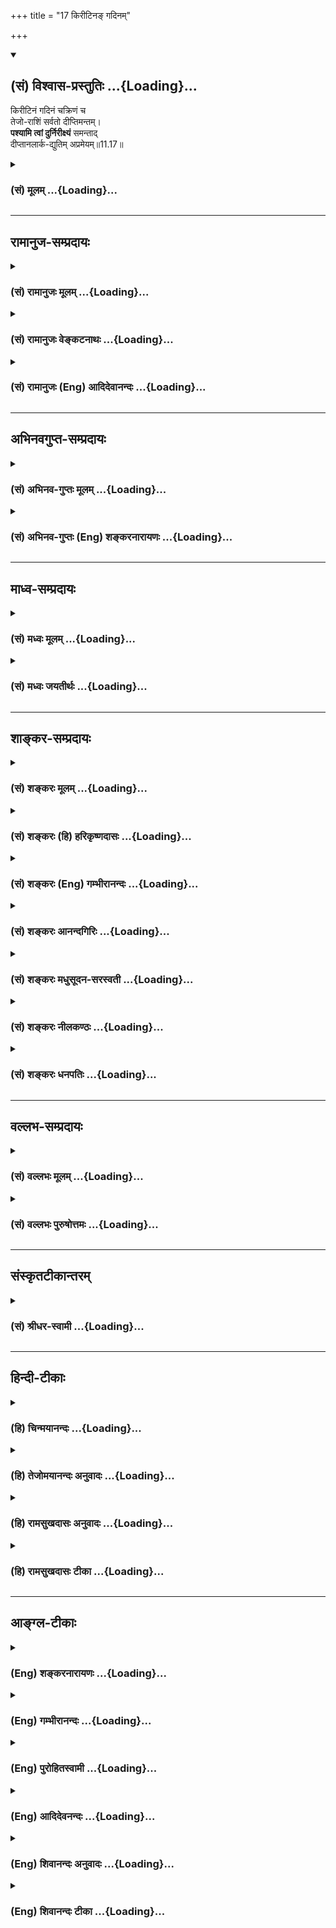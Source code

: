 +++
title = "17 किरीटिनङ् गदिनम्"

+++
<div class="js_include" newlevelforh1="2" title="(सं) विश्वास-प्रस्तुतिः" unfilled url="/mahAbhAratam/vyAsaH/shlokashaH/06-bhIShma-parva/03-bhagavad-gItA-parva/saMskRtam/vishvAsa-prastutiH/11_vishva-rUpa-darshana/17_kirITina~N_gadina.md">
<details open><summary><h2>(सं) विश्वास-प्रस्तुतिः ...{Loading}...</h2></summary>

किरीटिनं गदिनं चक्रिणं च  
तेजो-राशिं सर्वतो दीप्तिमन्तम्।  
**पश्यामि त्वां दुर्निरीक्ष्यं** समन्ताद्  
दीप्तानलार्क-द्युतिम् अप्रमेयम्॥11.17॥
</details>
</div>
<div class="js_include collapsed" newlevelforh1="3" title="(सं) मूलम्" unfilled url="/mahAbhAratam/vyAsaH/shlokashaH/06-bhIShma-parva/03-bhagavad-gItA-parva/saMskRtam/mUlam/11_vishva-rUpa-darshana/17_kirITina~N_gadina.md">
<details><summary><h3>(सं) मूलम् ...{Loading}...</h3></summary>

किरीटिनं गदिनं चक्रिणं च  
तेजोराशिं सर्वतोदीप्तिमन्तम्।  
पश्यामि त्वां दुर्निरीक्ष्यं समन्ता  
द्दीप्तानलार्कद्युतिमप्रमेयम्।।11.17।।
</details>
</div>


_________________
## रामानुज-सम्प्रदायः
<div class="js_include collapsed" newlevelforh1="3" title="(सं) रामानुजः मूलम्" unfilled url="/mahAbhAratam/vyAsaH/shlokashaH/06-bhIShma-parva/03-bhagavad-gItA-parva/saMskRtam/rAmAnujaH/mUlam/11_vishva-rUpa-darshana/17_kirITina~N_gadina.md">
<details><summary><h3>(सं) रामानुजः मूलम् ...{Loading}...</h3></summary>

।।11.17।।**तेजोराशिं सर्वतो दीप्तिमन्तं समन्ताद् दुर्निरीक्ष्यं
दीप्तानलार्कद्युतिम् अप्रमेयं त्वां किरीटिनं गदिनं चक्रिणं च पश्यामि।**

</details>
</div>
<div class="js_include collapsed" newlevelforh1="3" title="(सं) रामानुजः वेङ्कटनाथः" unfilled url="/mahAbhAratam/vyAsaH/shlokashaH/06-bhIShma-parva/03-bhagavad-gItA-parva/saMskRtam/rAmAnujaH/venkaTanAthaH/11_vishva-rUpa-darshana/17_kirITina~N_gadina.md">
<details><summary><h3>(सं) रामानुजः वेङ्कटनाथः ...{Loading}...</h3></summary>

  
  
।।11.17।। किरीटिनमिति। किरीटिनम् इत्यादेः पाठक्रममनादृत्य
उपलम्भार्थक्रमानुरोधेनान्वयमाह -- तेजोराशिमित्यादिना। तेजोराशिं इति
धर्मिस्वरूपनिर्देशः। सर्वतोदीप्तिमन्तं तस्य भासा सर्वमिदं विभाति
\[कठो.1।5।15\] इत्यादिवत्सर्वव्यापिप्रभायोगिनम्। समन्तात् इति
कृत्स्नविग्रहप्रदेशविवक्षयाऽभिहितम्। दीप्तानलार्कद्युतिम् इति
दुर्निरीक्षत्वे हेतुः। अत्र द्युतिशब्देन किरणरूपं तेजो विवक्षितम्
अतोदीप्तिमन्तम् इत्यनेनापौनरुक्त्यम्। यद्वा पूर्वत्र सर्वव्यापित्वे
तात्पर्यम् इह तु दुष्प्रेक्षत्वहेतुभूतातितीव्रत्वे। अप्रमेयं
ईदृक्त्वेयत्ताभ्यां परिच्छेत्तुमशक्यम्। एतावता
सामान्योपलम्भकथनमित्यभिप्रायेणअप्रमेयं त्वामित्यवच्छिद्योक्तम्।
अदृष्टपूर्वरूपदर्शनेऽपि त्वदसाधारणचिह्नैः त्वां
प्रत्यभिजानामीत्यभिप्रायेणाहकिरीटिनं गदिनं चक्रिणं,पश्यामि इति।
किरीटिनमिति भूषणवर्गोपलक्षणम्। तत्रापि किरीटनिर्देशस्तस्य
सर्वेश्वरत्वव्यञ्जकत्वात्। किरीटकरण्डिकाभेदेन द्विधा हि मुकुटजातिः तत्र
किरीट उत्कृष्टधार्यः। गदिनं चक्रिणं इत्यायुधवर्गोपलक्षणम्। तत्रापि
चक्रादेर्व्यपदेशो भगवदसाधारणत्वेन प्रसिद्धत्वात्।  
  

</details>
</div>
<div class="js_include collapsed" newlevelforh1="3" title="(सं) रामानुजः (Eng) आदिदेवानन्दः" unfilled url="/mahAbhAratam/vyAsaH/shlokashaH/06-bhIShma-parva/03-bhagavad-gItA-parva/saMskRtam/rAmAnujaH/english/AdidevAnandaH/11_vishva-rUpa-darshana/17_kirITina~N_gadina.md">
<details><summary><h3>(सं) रामानुजः (Eng) आदिदेवानन्दः ...{Loading}...</h3></summary>

11.17 I behold you a mass of light shining everywhere, hard to look at,
blazing like a burning fire and the sun. You, who are identifiable with Your divine diadem, mace and discus, are indefinable and immeasurable.

</details>
</div>


_________________
## अभिनवगुप्त-सम्प्रदायः
<div class="js_include collapsed" newlevelforh1="3" title="(सं) अभिनव-गुप्तः मूलम्" unfilled url="/mahAbhAratam/vyAsaH/shlokashaH/06-bhIShma-parva/03-bhagavad-gItA-parva/saMskRtam/abhinava-guptaH/mUlam/11_vishva-rUpa-darshana/17_kirITina~N_gadina.md">
<details><summary><h3>(सं) अभिनव-गुप्तः मूलम् ...{Loading}...</h3></summary>

।।11.17।। No commentary.

</details>
</div>
<div class="js_include collapsed" newlevelforh1="3" title="(सं) अभिनव-गुप्तः (Eng) शङ्करनारायणः" unfilled url="/mahAbhAratam/vyAsaH/shlokashaH/06-bhIShma-parva/03-bhagavad-gItA-parva/saMskRtam/abhinava-guptaH/english/shankaranArAyaNaH/11_vishva-rUpa-darshana/17_kirITina~N_gadina.md">
<details><summary><h3>(सं) अभिनव-गुप्तः (Eng) शङ्करनारायणः ...{Loading}...</h3></summary>

11.17 Sri Abhinavagupta did not comment upon this sloka.

</details>
</div>


_________________
## माध्व-सम्प्रदायः
<div class="js_include collapsed" newlevelforh1="3" title="(सं) मध्वः मूलम्" unfilled url="/mahAbhAratam/vyAsaH/shlokashaH/06-bhIShma-parva/03-bhagavad-gItA-parva/saMskRtam/madhvaH/mUlam/11_vishva-rUpa-darshana/17_kirITina~N_gadina.md">
<details><summary><h3>(सं) मध्वः मूलम् ...{Loading}...</h3></summary>

।।11.17।। अनलार्कद्युतिमित्युक्ते मितत्वशङ्कामपाकरोति -- अप्रमेयमिति।

</details>
</div>
<div class="js_include collapsed" newlevelforh1="3" title="(सं) मध्वः जयतीर्थः" unfilled url="/mahAbhAratam/vyAsaH/shlokashaH/06-bhIShma-parva/03-bhagavad-gItA-parva/saMskRtam/madhvaH/jayatIrthaH/11_vishva-rUpa-darshana/17_kirITina~N_gadina.md">
<details><summary><h3>(सं) मध्वः जयतीर्थः ...{Loading}...</h3></summary>

।।11.17।। नन्वनलार्कद्युतिमित्युक्तत्वात्
सहस्रशब्दोऽनन्तवाचीत्याद्युक्तमयुक्तमिति चेत्; न एतदेवाशङ्क्य
प्रत्यायनार्थमेवैतदुक्तम्; वस्तुतस्त्वपरिच्छिन्नद्युतिरेव भगवानिति
स्वयमेवोक्तत्वादित्याह -- **अनलेति**। इत्युक्ते जातां द्युतेर्मित
त्वशङ्काम्। एतच्च सविशेषणविशेषत्वात् द्युत्या सम्बध्यते।

</details>
</div>


_________________
## शाङ्कर-सम्प्रदायः
<div class="js_include collapsed" newlevelforh1="3" title="(सं) शङ्करः मूलम्" unfilled url="/mahAbhAratam/vyAsaH/shlokashaH/06-bhIShma-parva/03-bhagavad-gItA-parva/saMskRtam/shankaraH/mUlam/11_vishva-rUpa-darshana/17_kirITina~N_gadina.md">
<details><summary><h3>(सं) शङ्करः मूलम् ...{Loading}...</h3></summary>

।।11.17।। --,**किरीटिनं** किरीटं नाम शिरोभूषणविशेषः तत् यस्य अस्ति सः
किरीटी तं किरीटिनम्; तथा गदिनं गदा अस्य विद्यते इति गदी तं गदिनम्; तथा
**चक्रिणं** चक्रम् अस्य अस्तीति चक्री तं चक्रिणं **च; तेजोराशिं**
तेजःपुञ्जं **सर्वतोदीप्तिमन्तं** सर्वतोदीप्तिः अस्य अस्तीति
सर्वतोदीप्तिमान्; तं सर्वतोदीप्तिमन्तं **पश्यामि त्वां दुर्निरीक्ष्यं**
दुःखेन निरीक्ष्यः दुर्निरीक्ष्यः तं दुर्निरीक्ष्यं **समन्तात्** समन्ततः
सर्वत्र **दीप्तानलार्कद्युतिम्** अनलश्च अर्कश्च अनलार्कौ दीप्तौ अनलार्कौ
दीप्तानलार्कौ तयोः दीप्तानलार्कयोः द्युतिरिव द्युतिः तेजः यस्य तव स त्वं
दीप्तानलार्कद्युतिः; तं त्वां दीप्तानलार्कद्युतिम् **अप्रमेयं** न
प्रमेयम् अशक्यपरिच्छेदम् इत्येतत्।। इत एव ते योगशक्तिदर्शनात् अनुमिनोमि
--,

</details>
</div>
<div class="js_include collapsed" newlevelforh1="3" title="(सं) शङ्करः (हि) हरिकृष्णदासः" unfilled url="/mahAbhAratam/vyAsaH/shlokashaH/06-bhIShma-parva/03-bhagavad-gItA-parva/saMskRtam/shankaraH/hindI/harikRShNadAsaH/11_vishva-rUpa-darshana/17_kirITina~N_gadina.md">
<details><summary><h3>(सं) शङ्करः (हि) हरिकृष्णदासः ...{Loading}...</h3></summary>

।।11.17।। तथा --, शिरके भूषणविशेषका नाम किरीट है; वह जिसके शिरपर हो उसे
किरीटी कहते हैं। जिसके पास गदा हो वह गदी है। जिसके हाथमें चक्र हो वह
चक्री है। इस प्रकार; मैं आपको किरीटी -- किरीटयुक्त; गदीगदायुक्त;
चक्रीचक्रयुक्त; तेजोराशि -- तेजका समूह और सर्वतोदीप्तिमान् -- सब ओरसे
दीप्तिशाली देख रहा हूँ। तथा आपको दुर्निरीक्ष्य -- जो कठिनतासे देखा जा
सके ऐसा; एवं सब ओरसे प्रज्वलित अग्नि और सूर्यके समान प्रकाशमय और बुद्धि
आदिसे जिसका ग्रहण न हो सके; ऐसा अप्रमेयस्वरूप देखता हूं; प्रदीप्त यानी
प्रकाशित अग्नि और अर्क यानी सूर्य इन दोनोंके समान जिसका प्रकाश -- तेज हो
उसका नाम दीप्तानलार्कद्युति है।  
  
,

</details>
</div>
<div class="js_include collapsed" newlevelforh1="3" title="(सं) शङ्करः (Eng) गम्भीरानन्दः" unfilled url="/mahAbhAratam/vyAsaH/shlokashaH/06-bhIShma-parva/03-bhagavad-gItA-parva/saMskRtam/shankaraH/english/gambhIrAnandaH/11_vishva-rUpa-darshana/17_kirITina~N_gadina.md">
<details><summary><h3>(सं) शङ्करः (Eng) गम्भीरानन्दः ...{Loading}...</h3></summary>

11.17 Pasyami, I see; tvam, You; as kiritinam, wearing a diadem-kirita
is a kind of decoration for the head; one having it is kiriti; gadinam,
wielding a mace; and also cakrinam, holding a disc; tejorasim, a mass of
brilliance; sarvatah diptimantam, glowing all around; durniriksyam,
difficult to look at; samantat, from all sides, at every point; as
though dipta-analarka-dyutim, possessed of the radiance (dyuti) of the
blazing (dipta) fire (anala) and sun (arka); and aprameyam,
immeasurable, i.e. beyond limitation. 'For this reason also, i.e., by
seeing Your power of Yoga, I infer' that-

</details>
</div>
<div class="js_include collapsed" newlevelforh1="3" title="(सं) शङ्करः आनन्दगिरिः" unfilled url="/mahAbhAratam/vyAsaH/shlokashaH/06-bhIShma-parva/03-bhagavad-gItA-parva/saMskRtam/shankaraH/AnandagiriH/11_vishva-rUpa-darshana/17_kirITina~N_gadina.md">
<details><summary><h3>(सं) शङ्करः आनन्दगिरिः ...{Loading}...</h3></summary>

।।11.17।। विश्वरूपवन्तं भगवन्तमेव प्रकारान्तरेण प्रपञ्चयति --
**किञ्चेति।** परिच्छिन्नत्वं व्यावर्तयति -- **सर्वत** **इति।**
दुर्निरीक्ष्यं पश्यामीत्यधिकारिभेदादविरुद्धम्। पुरतो वा पृष्ठतो वा
पार्श्वतो वा नास्य दर्शनं किंतु सर्वत्रेत्याह -- **समन्तत इति।**
दीप्तिमत्त्वं दृष्टान्तेन स्पष्टयति -- **दीप्तेति।**

</details>
</div>
<div class="js_include collapsed" newlevelforh1="3" title="(सं) शङ्करः मधुसूदन-सरस्वती" unfilled url="/mahAbhAratam/vyAsaH/shlokashaH/06-bhIShma-parva/03-bhagavad-gItA-parva/saMskRtam/shankaraH/madhusUdana-sarasvatI/11_vishva-rUpa-darshana/17_kirITina~N_gadina.md">
<details><summary><h3>(सं) शङ्करः मधुसूदन-सरस्वती ...{Loading}...</h3></summary>

।।11.17।। तमेव विश्वरूपं भगवन्तं प्रकारान्तरेण विशिनष्टि -- किरीटिनमिति।
किरीटगदाचक्रधारिणं च सर्वतो दीप्तिमन्तं तेजोराशिं च अतएव दुर्निरीक्षं
दिव्येन चक्षुषा विना निरीक्षितुमशक्यम्। सयकारपाठे दुःशब्दोऽपह्नववचनः।
अनिरीक्ष्यमिति यावत्। दीप्तयोरनलार्कयोर्द्युतिरिव द्युतिर्यस्य
तमप्रमेयमित्थमयमिति परिच्छेत्तुमशक्यं त्वां समन्तात्सर्वतः पश्यामि
दिव्येन चक्षुषा। अतोऽधिकारिभेदाद्दुर्निरीक्ष्यं पश्यामीति न विरोधः।

</details>
</div>
<div class="js_include collapsed" newlevelforh1="3" title="(सं) शङ्करः नीलकण्ठः" unfilled url="/mahAbhAratam/vyAsaH/shlokashaH/06-bhIShma-parva/03-bhagavad-gItA-parva/saMskRtam/shankaraH/nIlakaNThaH/11_vishva-rUpa-darshana/17_kirITina~N_gadina.md">
<details><summary><h3>(सं) शङ्करः नीलकण्ठः ...{Loading}...</h3></summary>

।।11.17।। किरीटगदाचक्रधारिणम्। दीप्तिमत्त्वादेव दुर्निरीक्ष्यं
द्रष्टुमशक्यम्। समन्तात्सर्वतो ये दीप्ता अनला अर्काश्च
तद्वद्द्युतिर्यस्य तं; समन्ताद्दीप्तानर्लाकद्युतिमित्येकं पदम्।
अतएवाप्रमेयं द्रष्टुमशक्यपरिच्छेदम्।

</details>
</div>
<div class="js_include collapsed" newlevelforh1="3" title="(सं) शङ्करः धनपतिः" unfilled url="/mahAbhAratam/vyAsaH/shlokashaH/06-bhIShma-parva/03-bhagavad-gItA-parva/saMskRtam/shankaraH/dhanapatiH/11_vishva-rUpa-darshana/17_kirITina~N_gadina.md">
<details><summary><h3>(सं) शङ्करः धनपतिः ...{Loading}...</h3></summary>

।।11.17।। किंच किरीटिनं शिरोभूषणविशेषवन्तम्। गदास्यास्तीति गदी तम्।
चक्रमस्यास्तीति चक्री तम्। अतएव समन्ततः सर्वत्र दीप्ताग्निसूर्ययोः
कान्तिरिव कान्तिर्यस्य तम्। अतएव दुर्निरीक्ष्यं दुःखेन निरीक्ष्यं
किरीटादिमत्त्वेऽप्यप्रेमयमशक्यपरिच्छेदं त्वां पश्यामि।

</details>
</div>


_________________
## वल्लभ-सम्प्रदायः
<div class="js_include collapsed" newlevelforh1="3" title="(सं) वल्लभः मूलम्" unfilled url="/mahAbhAratam/vyAsaH/shlokashaH/06-bhIShma-parva/03-bhagavad-gItA-parva/saMskRtam/vallabhaH/mUlam/11_vishva-rUpa-darshana/17_kirITina~N_gadina.md">
<details><summary><h3>(सं) वल्लभः मूलम् ...{Loading}...</h3></summary>

।।11.17।। किरीटिनमिति। अत्र बहव एव पारमेष्ठ्यपदभूताः किरीटादयो ज्ञेयाः;
नैकाङ्गत्वात्।

</details>
</div>
<div class="js_include collapsed" newlevelforh1="3" title="(सं) वल्लभः पुरुषोत्तमः" unfilled url="/mahAbhAratam/vyAsaH/shlokashaH/06-bhIShma-parva/03-bhagavad-gItA-parva/saMskRtam/vallabhaH/puruShottamaH/11_vishva-rUpa-darshana/17_kirITina~N_gadina.md">
<details><summary><h3>(सं) वल्लभः पुरुषोत्तमः ...{Loading}...</h3></summary>

  
  
।।11.17।। किञ्च किरीटिनं मुकुटालङ्कारयुक्तं रसात्मकम्। गदिनं
सकलप्राणाधिदैविकधर्मधारिणम्। चक्रिणं तेजोरूपसुदर्शनधारिणम्। चकारेण
तद्वत् मोक्षदानार्थमपि चक्रधारित्वं ज्ञापितम्। तेजोराशिं
तेजःपुञ्जात्मकम्। सर्वतो दीप्तिमन्तं परित उद्दीपककिरणयुक्तम्।
तेजोयुक्तत्वे दीप्तियुक्तत्वे च दृष्टान्तमाह -- दीप्तानलार्कद्युर्ति
दीप्तौ यावनलार्कौ तयोर्द्युतिरिव द्युतिर्यस्य तादृशम्। अप्रमेयं
प्रमातुमयोग्यं त्वां समन्तात् दुर्निरीक्ष्यं पश्यामि।  
  

</details>
</div>


_________________
## संस्कृतटीकान्तरम्
<div class="js_include collapsed" newlevelforh1="3" title="(सं) श्रीधर-स्वामी" unfilled url="/mahAbhAratam/vyAsaH/shlokashaH/06-bhIShma-parva/03-bhagavad-gItA-parva/saMskRtam/shrIdhara-svAmI/11_vishva-rUpa-darshana/17_kirITina~N_gadina.md">
<details><summary><h3>(सं) श्रीधर-स्वामी ...{Loading}...</h3></summary>

।।11.17।। किंच **-- किरीटिनमिति।** किरीटिनं मुकुटवन्तं गदिनं गदावन्तं
चक्रिणं चक्रवन्तं सर्वतो दीप्तिमन्तं तेजःपुञ्जरूपम्; तथा दुर्निरीक्ष्यं
द्रष्टुमशक्यम्। तत्र हेतुःदीप्तयोरनलार्कयोर्द्युतिरिव द्युतिस्तेजो यस्य
तम्। अत एवाप्रमेयमेवंभूत इति निश्चेतुमशक्यं त्वां समंततः पश्यामि।

</details>
</div>


_________________
## हिन्दी-टीकाः
<div class="js_include collapsed" newlevelforh1="3" title="(हि) चिन्मयानन्दः" unfilled url="/mahAbhAratam/vyAsaH/shlokashaH/06-bhIShma-parva/03-bhagavad-gItA-parva/hindI/chinmayAnandaH/11_vishva-rUpa-darshana/17_kirITina~N_gadina.md">
<details><summary><h3>(हि) चिन्मयानन्दः ...{Loading}...</h3></summary>

।।11.17।। विश्वरूप का और अधिक वर्णन करते हुये अर्जुन बताता है कि उस
अचिन्त्य अग्राह्य दिव्य रूप में उसने क्या देखा। उसने वहाँ मुकुट धारण किए
शंखचक्रगदाधारी भगवान् विष्णु को देखा। पुराणों में किये गये वर्णनों के
अनुसार शंख; चक्र आदि भगवान् विष्णु के पदक या प्रतीत हैं। हिन्दू शास्त्रों
में देवताओं को कूछ विशेष शस्त्रास्त्रयुक्त या चिह्नयुक्त बताया गया है
जिनका विशेष अर्थ भी है। ये विशेष पदक जगत् पर उनके शासकत्व एवं प्रभुत्व
को दर्शाने वाले हैं। जो व्यक्ति बाह्य परिस्थितियों का स्वामी तथा मन की
स्वाभाविक प्रवृत्तियों का शासक है; वही वास्तव में; प्रभु या ईश्वर कहलाने
योग्य होता है। जो व्यक्ति अपने मन का और बाह्य आकर्षणों का दास बना होता
है; वह दुर्बल है यदि वह राजमुकुट भी धारण किये हुये है तब भी उसका राजत्व
भी उतना ही अनित्य है जितना कि रंगमंच पर बनावटी मुकुट धारण कर राजा की
भूमिका कर रहे अभिनेता का होता है। सत्तारूढ़ पुरुष को इन्द्रिय संयम और
मनसंयम के बिना व्ाास्तविक अधिकार या प्रभावशीलता प्राप्त नहीं हो सकती।
निम्न स्तर की कामुक प्रवृत्तियों पर विजय प्राप्त कर अपने मन रूपी राज्य
पर स्वयं ही स्वयं का राजतिलक किये बिना कोई भी व्यक्ति सुखी और शक्तिशाली
जीवन नहीं जी सकता। संयमी पुरुष ही विष्णु है और वही राजमुकुट का अधिकारी
है। चतुर्भुज विष्णु अपने हाथों में शंख; चक्र; गदा और पद्म (कमल) धारण किये
रहते हैं। यह एक सांकेतिक रूपक है। भारत में कमल पुष्प शान्ति; आनन्द; शुभ
और सुख का प्रतीक है। शंखनाद मनुष्य को अपने कर्तव्य के लिये आह्वान करता
है। यदि मनुष्यों की कोई पीढ़ी अपने हृदय के इस उच्च आह्वान को नहीं सुनती
है; तब सर्वत्र अशान्ति; युद्ध; महामारी; अकाल; तूफान और साम्प्रादायिक
विद्वेष तथा सामाजिक दुर्व्यवस्था फैल जाती है। यही उस पीढ़ी पर गदा का
आघात है जो उसे सुव्यवस्थित और अनुशासित करने के लिए उस पर किया जाता है।
यदि कोई ऐसी पीढ़ी हो; जो इतना दण्ड पाकर भी उससे कोई पाठ नहीं सीखती है;
तो फिर उसके लिए आता है चक्र कालचक्र जो सुधार के अयोग्य उस पीढ़ी को नष्ट
कर देता है। अर्जुन द्वारा किये गये वर्णन से ज्ञात होता है कि एक ही परम
सत्य ब्रह्मादि से पिपीलिका तक के लिए अधिष्ठान है। वह सत्य सदा; सर्वत्र
एक ही है केवल उसकी अभिव्यक्ति ही विविध प्रकार की है। उसकी दिव्यता की
अभिव्यक्ति में तारतम्य का कारण विभिन्न स्थूल और सूक्ष्म उपाधियां हैं
जिनके माध्यम से वह सत्य व्यक्त होता है। यह विश्वरूप सब ओर से प्रकाशमान
तेज का पुञ्ज; प्रदीप्त अग्नि और सूर्य के समान ज्योतिर्मय और देखने में
अति कठिन है। इस श्लोक में किये गये वर्णन में यह पंक्ति सर्वाधिक
अभिव्यंजक है जो हमें शुद्ध चैतन्यस्वरूप पुरुष का स्पष्ट बोध कराती है।
इसे भौतिक प्रकाश नहीं समझना चाहिये। यद्यपि लौकिक भाषा से यह शब्द लिया
गया है; तथापि उसका प्रयोग साभिप्राय है। चैतन्य ही वह प्रकाश है; जिसमें
हम अपने मन की भावनाओं और बुद्धि के विचारों को स्पष्ट देखते हैं। यही
चैतन्य; चक्षु और श्रोत्र के द्वारा क्रमश रूप वर्ण और शब्द को प्रकाशित
करता है। इसलिए स्वाभाविक ही है कि अनन्त चैतन्यस्वरूप भगवान् श्रीकृष्ण के
विश्वरूप का वर्णन; अर्जुन को लड़खड़ाती भाषा में इसी प्रकार करना पड़ा कि
वह विश्वरूप तेजपुञ्ज है; जो इन्द्रिय; मन और बुद्धि को अन्ध बना दे रहा
है; अर्थात् ये उपाधियां उसका ग्रहण नहीं कर पा रहीं हैं। अप्रमेय (अज्ञेय)
यद्यपि अब तक अर्जुन ने अपनी ओर से सर्वसंभव प्रयत्न करके विराट्स्वरूप का
तथा उसके दर्शन से उत्पन्न हुई मन की भावनाओं का वर्णन किया है; परन्तु इन
समस्त श्लोकों में निराशा की एक क्षीण धारा प्रवाहित हो रही प्रतीत होती
है। अर्जुन यह अनुभव करता है कि वह विषयवस्तु की पूर्णता को भाषा की
मर्यादा में व्यक्त नहीं कर पाया है। भाषा केवल उस वस्तु का वर्णन कर सकती
है; जो इन्द्रियों द्वारा देखी गयी हो; या मन के द्वारा अनुभूत हो अथवा
बुद्धि से समझी गयी हो। यहाँ अर्जुन के समक्ष ऐसा दृश्य उपस्थित है; जिसे
वह अनुभव कर रहा है; देख रहा है और स्वयं बुद्धि से समझ पा रहा है और फिर
भी; कैसा विचित्र अनुभव है कि जब वह उसे भाषा की बोतल में बन्द करने का
प्रयत्न करता है; तो वह मानो वाष्परूप में उड़ जाता है अर्जुन;
इन्द्रियगोचर वस्तुओं के अनुभव की तथा भावनाओं की भाषा में वर्णन करने का
प्रयत्न करता है; किन्तु उस वर्णन से स्वयं ही सन्तुष्ट नहीं होता
है। आश्चर्यचकित मानव उस वैभव का गान अपनी बुद्धि की भाषा में करने का
प्रयत्न कर रहा है। परन्तु यहाँ भी केवल निराश होकर यही कह सकता है कि; हे
प्रभो आप सर्वदा अप्रमेय हैं अज्ञेय है। यद्यपि कवि ने विराट् स्वरूप का
चित्रण दृश्यरूप में किया है; तथापि वे हमें समझाना चाहते हैं कि सत्स्वरूप
आत्मा; वास्तव में; द्रष्टा है; और वह बुद्धि का भी ज्ञेय विषय नहीं बन
सकता है। आत्मा द्रष्टा और प्रमाता है; और न कि दृश्य और प्रमेय वस्तु। आपके
इस ईश्वरीय योग के दर्शन से मैं अनुमान करता हूँ कि

</details>
</div>
<div class="js_include collapsed" newlevelforh1="3" title="(हि) तेजोमयानन्दः अनुवादः" unfilled url="/mahAbhAratam/vyAsaH/shlokashaH/06-bhIShma-parva/03-bhagavad-gItA-parva/hindI/tejomayAnandaH/anuvAdaH/11_vishva-rUpa-darshana/17_kirITina~N_gadina.md">
<details><summary><h3>(हि) तेजोमयानन्दः अनुवादः ...{Loading}...</h3></summary>

।।11.17।। मैं आपका मुकुटयुक्त, गदायुक्त और चक्रधारण किये हुये तथा सब ओर
से प्रकाशमान् तेज का पुंज, दीप्त अग्नि और सूर्य के समान ज्योतिर्मय,
देखने में अति कठिन और अप्रमेयस्वरूप सब ओर से देखता हूँ।।

</details>
</div>
<div class="js_include collapsed" newlevelforh1="3" title="(हि) रामसुखदासः अनुवादः" unfilled url="/mahAbhAratam/vyAsaH/shlokashaH/06-bhIShma-parva/03-bhagavad-gItA-parva/hindI/rAmasukhadAsaH/anuvAdaH/11_vishva-rUpa-darshana/17_kirITina~N_gadina.md">
<details><summary><h3>(हि) रामसुखदासः अनुवादः ...{Loading}...</h3></summary>

।।11.17।। मैं आपको किरीट, गदा, चक्र (तथा शङ्ख और पद्म) धारण किये हुए देख
रहा हूँ। आपको तेजकी राशि, सब ओर प्रकाश करनेवाले, देदीप्यमान अग्नि तथा
सूर्यके समान कान्तिवाले, नेत्रोंके द्वारा कठिनतासे देखे जानेयोग्य और सब
तरफसे अप्रमेयस्वरूप देख रहा हूँ।

</details>
</div>
<div class="js_include collapsed" newlevelforh1="3" title="(हि) रामसुखदासः टीका" unfilled url="/mahAbhAratam/vyAsaH/shlokashaH/06-bhIShma-parva/03-bhagavad-gItA-parva/hindI/rAmasukhadAsaH/TIkA/11_vishva-rUpa-darshana/17_kirITina~N_gadina.md">
<details><summary><h3>(हि) रामसुखदासः टीका ...{Loading}...</h3></summary>

।।11.17।।***व्याख्या--*'किरीटिनं गदिनं चक्रिणं च'--**आपको मैं किरीट,
गदा और चक्र धारण किये हुए देख रहा हूँ। यहाँ **'च'** पदसे शङ्क और पद्मको
भी ले लेना चाहिये। इसका तात्पर्य ऐसा मालूम देता है कि अर्जुनको
विश्वरूपमें भगवान् विष्णुका चतुर्भुजरूप भी दीख रहा है।  
  
**'तेजोराशिम्'--**आप तेजकी राशि हैं, मानो तेजका समूह-का-समूह (अनन्त तेज)
इकट्ठा हो गया हो। इसका पहले सञ्जयने वर्णन किया है कि आकाशमें हजारों
सूर्य एक साद उदित होनेपर भी भगवान्के तेजकी बराबरी नहीं कर सकते (11। 12)।
ऐसे आप प्रकाशस्वरूप हैं।

</details>
</div>


_________________
## आङ्ग्ल-टीकाः
<div class="js_include collapsed" newlevelforh1="3" title="(Eng) शङ्करनारायणः" unfilled url="/mahAbhAratam/vyAsaH/shlokashaH/06-bhIShma-parva/03-bhagavad-gItA-parva/english/shankaranArAyaNaH/11_vishva-rUpa-darshana/17_kirITina~N_gadina.md">
<details><summary><h3>(Eng) शङ्करनारायणः ...{Loading}...</h3></summary>

11.17. I behold You as having crowns, clubs and discs; as a mass of radiance, shining on all sides, hard to look at and on each side blazing like burning fire and the sun; and as an immeasurable one.

</details>
</div>
<div class="js_include collapsed" newlevelforh1="3" title="(Eng) गम्भीरानन्दः" unfilled url="/mahAbhAratam/vyAsaH/shlokashaH/06-bhIShma-parva/03-bhagavad-gItA-parva/english/gambhIrAnandaH/11_vishva-rUpa-darshana/17_kirITina~N_gadina.md">
<details><summary><h3>(Eng) गम्भीरानन्दः ...{Loading}...</h3></summary>

11.17 I see You as wearing a diadem, wielding a mace, and holding a disc; a mass of brilliance glowing all around, difficult to look at from all sides, possessed of the radiance of the blazing fire and sun, and immeasurable.

</details>
</div>
<div class="js_include collapsed" newlevelforh1="3" title="(Eng) पुरोहितस्वामी" unfilled url="/mahAbhAratam/vyAsaH/shlokashaH/06-bhIShma-parva/03-bhagavad-gItA-parva/english/purohitasvAmI/11_vishva-rUpa-darshana/17_kirITina~N_gadina.md">
<details><summary><h3>(Eng) पुरोहितस्वामी ...{Loading}...</h3></summary>

11.17 I see thee with the crown, the sceptre and the discus; a blaze of splendour. Scarce can I gaze on thee, so radiant thou art, glowing like the blazing fire, brilliant as the sun, immeasurable.

</details>
</div>
<div class="js_include collapsed" newlevelforh1="3" title="(Eng) आदिदेवनन्दः" unfilled url="/mahAbhAratam/vyAsaH/shlokashaH/06-bhIShma-parva/03-bhagavad-gItA-parva/english/AdidevanandaH/11_vishva-rUpa-darshana/17_kirITina~N_gadina.md">
<details><summary><h3>(Eng) आदिदेवनन्दः ...{Loading}...</h3></summary>

11.17 I behold You as a mass of light shining everywhere, with diadem,
mace and discus, hard to behold, blazing like a burning fire and the sun, and immeasurable.

</details>
</div>
<div class="js_include collapsed" newlevelforh1="3" title="(Eng) शिवानन्दः अनुवादः" unfilled url="/mahAbhAratam/vyAsaH/shlokashaH/06-bhIShma-parva/03-bhagavad-gItA-parva/english/shivAnandaH/anuvAdaH/11_vishva-rUpa-darshana/17_kirITina~N_gadina.md">
<details><summary><h3>(Eng) शिवानन्दः अनुवादः ...{Loading}...</h3></summary>

11.17 I see Thee with the diadem, the club and the discus, a mass of radiance shining everywhere, very hard to look at, blazing all round like burning fire and the sun, and immeasurable.

</details>
</div>
<div class="js_include collapsed" newlevelforh1="3" title="(Eng) शिवानन्दः टीका" unfilled url="/mahAbhAratam/vyAsaH/shlokashaH/06-bhIShma-parva/03-bhagavad-gItA-parva/english/shivAnandaH/TIkA/11_vishva-rUpa-darshana/17_kirITina~N_gadina.md">
<details><summary><h3>(Eng) शिवानन्दः टीका ...{Loading}...</h3></summary>

11.17 किरीटिनम् one with diadem; गदिनम् with club; चक्रिणम् with discus;
च and; तेजोराशिम् a mass of radiance; सर्वतः everywhere; दीप्तिमन्तम्
shining; पश्यामि (I) see; त्वाम् Thee; दुर्निरीक्ष्यम् very hard to look at; समन्तात् all round; दीप्तानलार्कद्युतिम् blazing like burning fire and sun; अप्रमेयम् immeasurable.Commentary Kiritam is a special ornament for the head; the crown.Arjuna had worshipped the Lord as having a crown; club and discus and the Lord showed him the same form now. He is in all forms and He is beyond all forms as the transcendental Reality.
Who can comprehend His GloryTejorasim A mass of splendour that cannot be perceived without the inner divine eye of intuition.Aprameyam Immeasurable; whose limits cannot be fixed.I infer from this vision of Thy power of Yoga that Thu art the Imperishable; etc.

</details>
</div>
